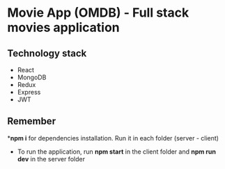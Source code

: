 # Movie App (OMDB) - Full stack movies application

## Technology stack
* React
* MongoDB
* Redux
* Express
* JWT

## Remember
*__npm i__ for dependencies installation. Run it in each folder (server - client)
* To run the application, run __npm start__ in the client folder and __npm run dev__ in the server folder
